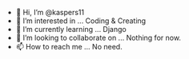 - 👋 Hi, I’m @kaspers11
- 👀 I’m interested in ... Coding & Creating
- 🌱 I’m currently learning ... Django
- 💞️ I’m looking to collaborate on ... Nothing for now.
- 📫 How to reach me ... No need.

<!---
kaspers11/kaspers11 is a ✨ special ✨ repository because its `README.md` (this file) appears on your GitHub profile.
You can click the Preview link to take a look at your changes.
--->

